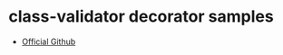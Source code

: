 # class-validator decorator samples
- [Official Github](https://github.com/typestack/class-validator#validation-decorators)